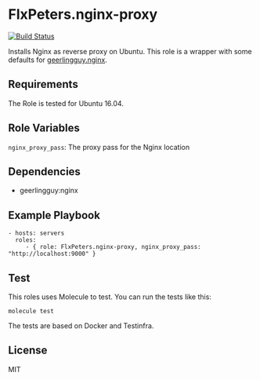 FlxPeters.nginx-proxy
=========

[![Build Status](https://travis-ci.org/FlxPeters/ansible-role-nginx-proxy.svg?branch=master)](https://travis-ci.org/FlxPeters/ansible-role-nginx-proxy)

Installs Nginx as reverse proxy on Ubuntu. This role is a wrapper with some defaults for [geerlingguy.nginx](https://github.com/geerlingguy/ansible-role-nginx).

Requirements
------------

The Role is tested for Ubuntu 16.04. 

Role Variables
--------------

`nginx_proxy_pass`: The proxy pass for the Nginx location  

Dependencies
------------

- geerlingguy:nginx

Example Playbook
----------------

    - hosts: servers
      roles:
         - { role: FlxPeters.nginx-proxy, nginx_proxy_pass: "http://localhost:9000" }

Test
----

This roles uses Molecule to test. You can run the tests like this:

    molecule test
    
The tests are based on Docker and Testinfra.

License
-------

MIT